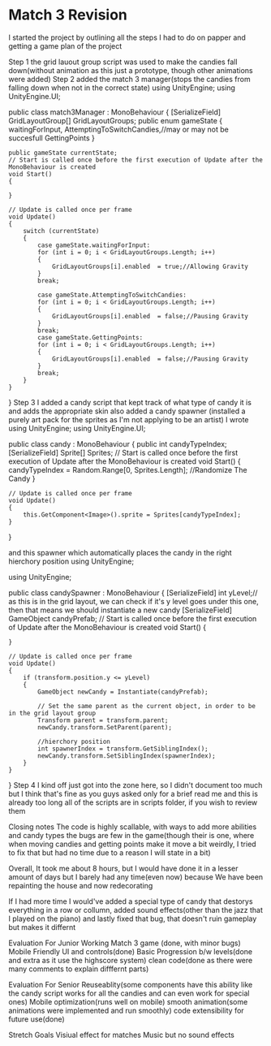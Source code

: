 # Match 3 Revision

I started the project by outlining all the steps I had to do on papper and getting a game plan of the project

Step 1
the grid lauout group script was used to make the candies fall down(without animation as this just a prototype, though other animations were added)
Step 2
added the match 3 manager(stops the candies from falling down when not in the correct state)
using UnityEngine;
using UnityEngine.UI;

public class match3Manager : MonoBehaviour
{
    [SerializeField] GridLayoutGroup[] GridLayoutGroups;
    public enum gameState
    {
        waitingForInput,
        AttemptingToSwitchCandies,//may or may not be succesfull
        GettingPoints
    }

    public gameState currentState;
    // Start is called once before the first execution of Update after the MonoBehaviour is created
    void Start()
    {
        
    }

    // Update is called once per frame
    void Update()
    {
        switch (currentState)
        {
            case gameState.waitingForInput:
            for (int i = 0; i < GridLayoutGroups.Length; i++)
            {
                GridLayoutGroups[i].enabled  = true;//Allowing Gravity
            }
            break;

            case gameState.AttemptingToSwitchCandies:
            for (int i = 0; i < GridLayoutGroups.Length; i++)
            {
                GridLayoutGroups[i].enabled  = false;//Pausing Gravity
            }
            break;
            case gameState.GettingPoints:
            for (int i = 0; i < GridLayoutGroups.Length; i++)
            {
                GridLayoutGroups[i].enabled  = false;//Pausing Gravity
            }
            break;
        }
    }
}
Step 3
I added a candy script that kept track of what type of candy it is and adds the appropriate skin
also added a candy spawner
(installed a purely art pack for the sprites as I'm not applying to be an artist)
I wrote
using UnityEngine;
using UnityEngine.UI;

public class candy : MonoBehaviour
{
    public int candyTypeIndex; 
    [SerializeField] Sprite[] Sprites;
    // Start is called once before the first execution of Update after the MonoBehaviour is created
    void Start()
    {
        candyTypeIndex = Random.Range[0, Sprites.Length]; //Randomize The Candy
    }

    // Update is called once per frame
    void Update()
    {
        this.GetComponent<Image>().sprite = Sprites[candyTypeIndex];
    }
}

and this spawner which automatically places the candy in the right hierchory position
using UnityEngine;

using UnityEngine;

public class candySpawner : MonoBehaviour
{
    [SerializeField] int yLevel;// as this is in the grid layout, we can check if it's y level goes under this one, then that means we should instantiate a new candy
    [SerializeField] GameObject candyPrefab;
    // Start is called once before the first execution of Update after the MonoBehaviour is created
    void Start()
    {
        
    }

    // Update is called once per frame
    void Update()
    {
        if (transform.position.y <= yLevel)
        {
            GameObject newCandy = Instantiate(candyPrefab);

            // Set the same parent as the current object, in order to be in the grid layout group
            Transform parent = transform.parent;
            newCandy.transform.SetParent(parent);

            //hierchory position
            int spawnerIndex = transform.GetSiblingIndex();
            newCandy.transform.SetSiblingIndex(spawnerIndex);
        }
    }
}
Step 4
I kind off just got into the zone here, so I didn't document too much but I think that's fine as you guys asked only for a brief read me and this is already too long
all of the scripts are in scripts folder, if you wish to review them

Closing notes
The code is highly scallable, with ways to add more abilities and candy types
the bugs are few in the game(though their is one, where when moving candies and getting points make it move a bit weirdly, I tried to fix that but had no time due to a reason I will state in a bit)

Overall, It took me about 8 hours, but I would have done it in a lesser amount of days but I barely had any time(even now) because We have been repainting the house and now redecorating 

If I had more time I would've added a special type of candy that destorys everything in a row or collumn, added sound effects(other than the jazz that I played on the piano) and lastly fixed that bug, that doesn't ruin gameplay but makes it differnt

Evaluation For Junior
Working Match 3 game (done, with minor bugs)
Mobile Friendly UI and controls(done)
Basic Progression b/w levels(done and extra as it use the highscore system)
clean code(done as there were many comments to explain difffernt parts)

Evaluation For Senior
Reuseablity(some components have this ability like the candy script works for all the candies and can even work for special ones)
Mobile optimization(runs well on mobile)
smooth animation(some animations were implemented and run smoothly)
code extensibility for future use(done)

Stretch Goals
Visiual effect for matches
Music but no sound effects